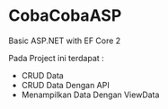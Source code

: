 # CobaCobaASP
Basic ASP.NET with EF Core 2


Pada Project ini terdapat :
- CRUD Data
- CRUD Data Dengan API
- Menampilkan Data Dengan ViewData
